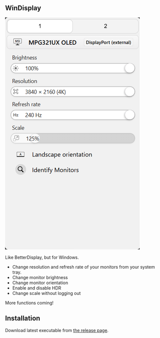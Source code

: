 ## WinDisplay

![images/image.png](images/v0.1.2.png)

Like BetterDisplay, but for Windows.

- Change resolution and refresh rate of your monitors from your system tray.
- Change monitor brightness
- Change monitor orientation
- Enable and disable HDR
- Change scale without logging out

More functions coming!

## Installation

Download latest executable from [the release page](https://github.com/zpix1/windisplay/releases/latest).
